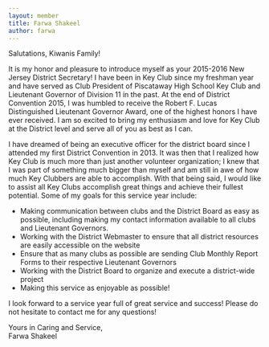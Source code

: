 ```yaml
---
layout: member
title: Farwa Shakeel
author: farwa
---
```


Salutations, Kiwanis Family!

It is my honor and pleasure to introduce myself as your 2015-2016 New Jersey District Secretary! I have been in
Key Club since my freshman year and have served as Club President of Piscataway High School Key Club and Lieutenant
Governor of Division 11 in the past. At the end of District Convention 2015, I was humbled to receive the Robert F.
Lucas Distinguished Lieutenant Governor Award, one of the highest honors I have ever received. I am so excited to
bring my enthusiasm and love for Key Club at the District level and serve all of you as best as I can.

I have dreamed of being an executive officer for the district board since I attended my first District Convention in
2013. It was then that I realized how Key Club is much more than just another volunteer organization; I knew that I was
part of something much bigger than myself and am still in awe of how much Key Clubbers are able to accomplish. With
that being said, I would like to assist all Key Clubs accomplish great things and achieve their fullest potential.
Some of my goals for this service year include:

- Making communication between clubs and the District Board as easy as possible, including making my
contact information available to all clubs and Lieutenant Governors.
- Working with the District Webmaster to ensure that all district resources are easily accessible on the
website
- Ensure that as many clubs as possible are sending Club Monthly Report Forms to their respective
Lieutenant Governors
- Working with the District Board to organize and execute a district-wide project
- Making this service as enjoyable as possible!

I look forward to a service year full of great service and success! Please do not hesitate to contact me for any
questions!

Yours in Caring and Service,<br>
Farwa Shakeel 


